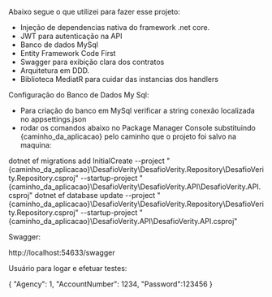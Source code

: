 Abaixo segue o que utilizei para fazer esse projeto:
- Injeção de dependencias nativa do framework .net core. 
- JWT para autenticação na API 
- Banco de dados MySql
- Entity Framework Code First
- Swagger para exibição clara dos contratos 
- Arquitetura em DDD.
- Biblioteca MediatR para cuidar das instancias dos handlers


Configuração do Banco de Dados My Sql:

- Para criação do banco em MySql verificar a string conexão localizada no appsettings.json
- rodar os comandos abaixo no Package Manager Console substituindo {caminho_da_aplicacao} pelo caminho que o projeto foi salvo na maquina:

dotnet ef migrations add InitialCreate --project "{caminho_da_aplicacao}\DesafioVerity\DesafioVerity.Repository\DesafioVerity.Repository.csproj" --startup-project "{caminho_da_aplicacao}\DesafioVerity\DesafioVerity.API\DesafioVerity.API.csproj"
dotnet ef database update --project "{caminho_da_aplicacao}\DesafioVerity\DesafioVerity.Repository\DesafioVerity.Repository.csproj" --startup-project "{caminho_da_aplicacao}\DesafioVerity.API\DesafioVerity.API.csproj"

Swagger:

http://localhost:54633/swagger

Usuário para logar e efetuar testes:

{
	"Agency": 1,
	"AccountNumber": 1234,
	"Password":123456
}
